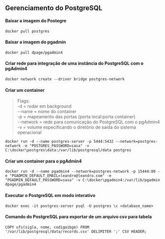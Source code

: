 ## Gerenciamento do PostgreSQL

#### Baixar a imagem do Postegre
```
docker pull postgres
```

#### Baixar a imagem do pgadmin
```
docker pull dpage/pgadmin4
```

#### Criar rede para integração de uma instância do PostgreSQL com o pgAdmin4
```
docker network create --driver bridge postgres-network
```

#### Criar um container
> Flags:</br>
-d = rodar em background</br>
--name = nome do container</br>
-p = mapeamento das portas (porta local:porta container)</br>
--network = rede para comunicação do PostgreSQL com o pgAdmin4</br>
-v = volume especificando o diretório de saída do sistema operacional
```
docker run -d --name postgres-server -p 5444:5432 --network=postgres-network -e "POSTGRES_PASSWORD=sasa" -v C:\docker\postgres\data:/var/lib/postgresql/data postgres
```

#### Criar um container para o pgAdmin4
```
docker run -d --name pgadmin4 --network=postgres-network -p 15444:80 -e "PGADMIN_DEFAULT_EMAIL=leandro@leandro.com" -e "PGADMIN_DEFAULT_PASSWORD=sasa" -v C:\docker\pgadmin4:/var/lib/pgadmin dpage/pgadmin4
```

#### Executar o PostgreSQL em modo interativo
```
docker exec -it postgres-server psql -U postgres \c <database_name>
```

#### Comando do PostgreSQL para exportar de um arquivo csv para tabela
```
COPY ufs(sigla, nome, codigoibge) FROM '/var/lib/postgresql/data/records.csv' DELIMITER ';' CSV HEADER;
```
